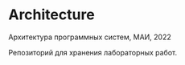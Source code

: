 # Architecture
Архитектура программных систем, МАИ, 2022

Репозиторий для хранения лабораторных работ.
